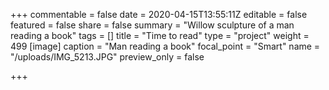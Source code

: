 +++
commentable = false
date = 2020-04-15T13:55:11Z
editable = false
featured = false
share = false
summary = "Willow sculpture of a man reading a book"
tags = []
title = "Time to read"
type = "project"
weight = 499
[image]
caption = "Man reading a book"
focal_point = "Smart"
name = "/uploads/IMG_5213.JPG"
preview_only = false

+++
